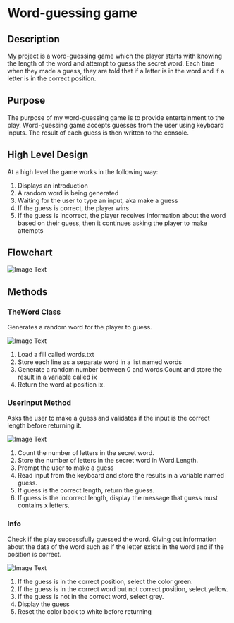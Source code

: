 # Word-guessing game

## Description

My project is a word-guessing game which the player starts with knowing the length of the word and attempt to guess the secret word.  Each time when they made a guess, they are told that if a letter is in the word and if a letter is in the correct position.  

## Purpose

The purpose of my word-guessing game is to provide entertainment to the play.  Word-guessing game accepts guesses from the user using keyboard inputs.  The result of each guess is then written to the console.

## High Level Design

At a high level the game works in the following way:

1. Displays an introduction
2. A random word is being generated
3. Waiting for the user to type an input, aka make a guess
4. If the guess is correct, the player wins
5. If the guess is incorrect, the player receives information about the word based on their guess, then it continues asking the player to make attempts

## Flowchart

![Image Text](flowchart.png)

## Methods

### TheWord Class

Generates a random word for the player to guess.

![Image Text](TheWord.png)

1. Load a fill called words.txt
2. Store each line as a separate word in a list named words
3. Generate a random number between 0 and words.Count and store the result in a variable called ix
4. Return the word at position ix.

### UserInput Method

Asks the user to make a guess and validates if the input is the correct length before returning it.

![Image Text](UserInput.png)

1. Count the number of letters in the secret word.
2. Store the number of letters in the secret word in Word.Length.
3. Prompt the user to make a guess
4. Read input from the keyboard and store the results in a variable named guess.
5. If guess is the correct length, return the guess.
6. If guess is the incorrect length, display the message that guess must contains x letters.

### Info

Check if the play successfully guessed the word.  Giving out information about the data of the word such as if the letter exists in the word and if the position is correct.

![Image Text](Info.png)

1. If the guess is in the correct position, select the color green.
2. If the guess is in the correct word but not correct position, select yellow.
3. If the guess is not in the correct word, select grey.
4. Display the guess
5. Reset the color back to white before returning
